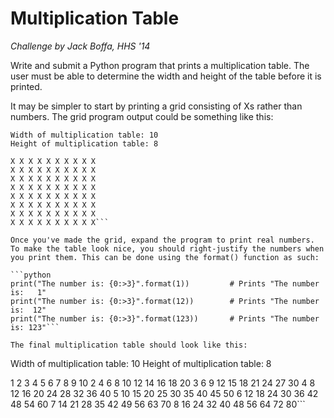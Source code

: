 # Multiplication Table

*Challenge by Jack Boffa, HHS &apos;14*

Write and submit a Python program that prints a multiplication table.
The user must be able to determine the width and height of the table 
before it is printed.

It may be simpler to start by printing a grid consisting of Xs rather 
than numbers. The grid program output could be something like this:

```
Width of multiplication table: 10
Height of multiplication table: 8

X X X X X X X X X X
X X X X X X X X X X
X X X X X X X X X X
X X X X X X X X X X
X X X X X X X X X X
X X X X X X X X X X
X X X X X X X X X X
X X X X X X X X X X```

Once you've made the grid, expand the program to print real numbers. 
To make the table look nice, you should right-justify the numbers when 
you print them. This can be done using the format() function as such:

```python
print("The number is: {0:>3}".format(1))         # Prints "The number is:   1"
print("The number is: {0:>3}".format(12))        # Prints "The number is:  12"
print("The number is: {0:>3}".format(123))       # Prints "The number is: 123"```

The final multiplication table should look like this:

```
Width of multiplication table: 10
Height of multiplication table: 8

  1   2   3   4   5   6   7   8   9  10
  2   4   6   8  10  12  14  16  18  20
  3   6   9  12  15  18  21  24  27  30
  4   8  12  16  20  24  28  32  36  40
  5  10  15  20  25  30  35  40  45  50
  6  12  18  24  30  36  42  48  54  60
  7  14  21  28  35  42  49  56  63  70
  8  16  24  32  40  48  56  64  72  80```

    
